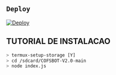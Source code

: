 ## `Deploy`
[![Deploy](https://www.herokucdn.com/deploy/button.svg)](https://heroku.com/deploy?template=https://github.com/gabrielcoofs/pelebotv3/) 


## TUTORIAL DE INSTALACAO
```bash
> termux-setup-storage [Y]
> cd /sdcard/COFSBOT-V2.0-main
> node index.js

